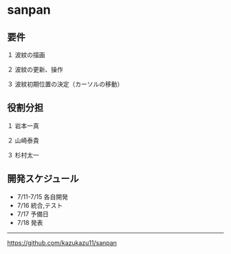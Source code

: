 # sanpan  

## 要件  
１ 波紋の描画

２ 波紋の更新、操作

３ 波紋初期位置の決定（カーソルの移動） 
  
## 役割分担  
１ 岩本一真

２ 山崎泰貴

３ 杉村太一   
  
## 開発スケジュール  
* 7/11-7/15  各自開発  
* 7/16  統合,テスト  
* 7/17  予備日
* 7/18  発表
  
***
<https://github.com/kazukazu11/sanpan>
